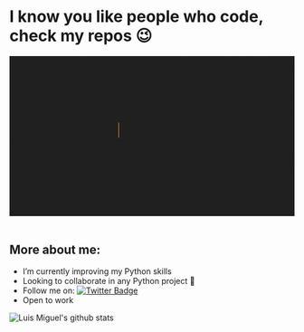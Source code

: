 # I know you like people who code, check my repos 😉
 <img align="right" alt="GIF" src="https://github.com/Luismi74/Luismi74/blob/master/Gif-Luis2-min.gif"/>&nbsp;

## More about me:

- I’m currently improving my Python skills 
- Looking to collaborate in any Python project 🐍
- Follow me on: [![Twitter Badge](https://img.shields.io/badge/-@Dev_Luismi-1ca0f1?style=flat-square&labelColor=1ca0f1&logo=twitter&logoColor=white&link=https://twitter.com/Dev_Luismi)](https://twitter.com/Dev_Luismi)
- Open to work


![Luis Miguel's github stats](https://github-readme-stats.vercel.app/api/?username=luismi74&show_icons=true&title_color=5ac0a5&icon_color=79ff97&text_color=edf2f7&bg_color=151515)
